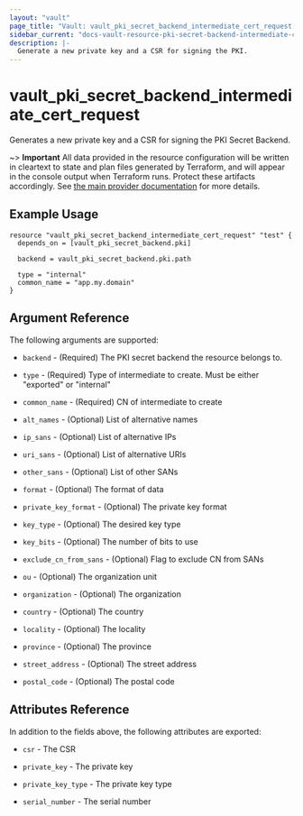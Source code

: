 ```yaml
---
layout: "vault"
page_title: "Vault: vault_pki_secret_backend_intermediate_cert_request resource"
sidebar_current: "docs-vault-resource-pki-secret-backend-intermediate-cert-request"
description: |-
  Generate a new private key and a CSR for signing the PKI.
---
```


# vault\_pki\_secret\_backend\_intermediate\_cert\_request

Generates a new private key and a CSR for signing the PKI Secret Backend.

~> **Important** All data provided in the resource configuration will be
written in cleartext to state and plan files generated by Terraform, and
will appear in the console output when Terraform runs. Protect these
artifacts accordingly. See
[the main provider documentation](../index.html)
for more details.

## Example Usage

```hcl
resource "vault_pki_secret_backend_intermediate_cert_request" "test" {
  depends_on = [vault_pki_secret_backend.pki]
  
  backend = vault_pki_secret_backend.pki.path
  
  type = "internal"
  common_name = "app.my.domain"
}
```

## Argument Reference

The following arguments are supported:

* `backend` - (Required) The PKI secret backend the resource belongs to.

* `type` - (Required) Type of intermediate to create. Must be either \"exported\" or \"internal\"

* `common_name` - (Required) CN of intermediate to create

* `alt_names` - (Optional) List of alternative names

* `ip_sans` - (Optional) List of alternative IPs

* `uri_sans` - (Optional) List of alternative URIs

* `other_sans` - (Optional) List of other SANs

* `format` - (Optional) The format of data

* `private_key_format` - (Optional) The private key format

* `key_type` - (Optional) The desired key type

* `key_bits` - (Optional) The number of bits to use

* `exclude_cn_from_sans` - (Optional) Flag to exclude CN from SANs

* `ou` - (Optional) The organization unit

* `organization` - (Optional) The organization

* `country` - (Optional) The country

* `locality` - (Optional) The locality

* `province` - (Optional) The province

* `street_address` - (Optional) The street address

* `postal_code` - (Optional) The postal code

## Attributes Reference

In addition to the fields above, the following attributes are exported:

* `csr` - The CSR

* `private_key` - The private key

* `private_key_type` - The private key type

* `serial_number` - The serial number
